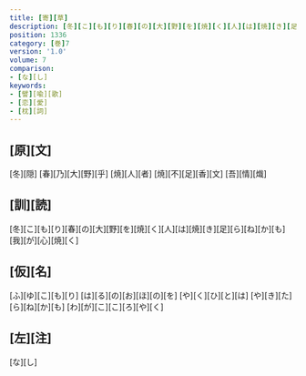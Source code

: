 ```yaml
---
title: [寄][草]
description: [冬][こ][も][り][春][の][大][野][を][焼][く][人][は][焼][き][足][ら][ね][か][も][我][が][心][焼][く]
position: 1336
category: [巻]7
version: '1.0'
volume: 7
comparison:
- [な][し]
keywords:
- [譬][喩][歌]
- [恋][愛]
- [枕][詞]
---
```


## [原][文]

[冬][隠] [春][乃][大][野][乎] [焼][人][者] [焼][不][足][香][文] [吾][情][熾]

## [訓][読]

[冬][こ][も][り][春][の][大][野][を][焼][く][人][は][焼][き][足][ら][ね][か][も][我][が][心][焼][く]

## [仮][名]

[ふ][ゆ][こ][も][り] [は][る][の][お][ほ][の][を] [や][く][ひ][と][は] [や][き][た][ら][ね][か][も] [わ][が][こ][こ][ろ][や][く]

## [左][注]

[な][し]
